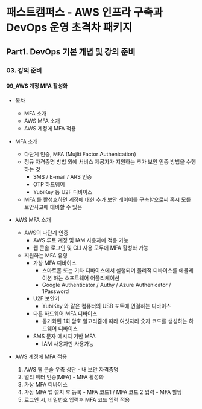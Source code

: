 # 패스트캠퍼스 - AWS 인프라 구축과 DevOps 운영 초격차 패키지

## Part1. DevOps 기본 개념 및 강의 준비

### 03. 강의 준비

#### 09_AWS 계정 MFA 활성화



* 목차
  
  * MFA 소개
  * AWS MFA 소개
  * AWS 계정에 MFA 적용
  





* MFA 소개
  * 다단계 인증, MFA (Mujlti Factor Authenication)
  * 정규 자격증명 방법 외에 서비스 제공자가 지원하는 추가 보안 인증 방법을 수행하는 것
    * SMS / E-mail / ARS 인증
    * OTP 하드웨어
    * YubiKey 등 U2F 디바이스
  * MFA 를 활성호하면 계정에 대한 추가 보안 레이어를 구축함으로써 혹시 모를 보안사고에 대비할 수 있음





* AWS MFA 소개
  * AWS의 다단계 인증
    * AWS 루트 계정 및 IAM 사용자에 적용 가능
    * 웹 콘솔 로그인 및 CLI 사용 모두에 MFA 활성화 가능
  * 지원하는 MFA 유형
    * 가상 MFA 디바이스
      * 스마트폰 또는 기타 디바이스에서 실행되며 물리적 디바이스를 에뮬레이션 하는 소프트웨어 어플리케이션
      * Google Authenticator / Authy / Azure Authenicator / 1Password
    * U2F 보안키
      * YubiKey 와 같은 컴퓨터의 USB 포트에 연결하는 디바이스
    * 다른 하드웨어 MFA 디바이스
      * 동기화된 1회 암호 알고리즘에 따라 여섯자리 숫자 코드를 생성하는 하드웨어 디바이스
    * SMS 문자 메시지 기반 MFA
      * IAM 사용자만 사용가능





* AWS 계정에 MFA 적용
  1. AWS 웹 콘솔 우측 상단 - 내 보안 자격증명
  2. 멀티 팩터 인증(MFA) - MFA 활성화
  3. 가상 MFA 디바이스
  4. 가상 MFA 앱 설치 후 등록 - MFA 코드1 / MFA 코드 2 입력 - MFA 할당
  5. 로그인 시, 비밀번호 입력후 MFA 코드 입력 적용







